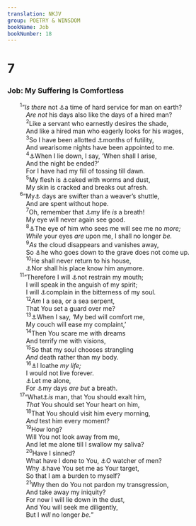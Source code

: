 ```yaml
---
translation: NKJV
group: POETRY & WINSDOM
bookName: Job 
bookNumber: 18
---
```


<div class="title"><h1>7</h1><h3>Job: My Suffering Is Comfortless</h3></div>
<span class="verse giop_7_1">  <sup>1</sup>“<i>Is</i> <i>there</i> not <a data-toggle="tooltip" data-placement="bottom" title="(Job 14:5, 13, 14); Ps. 39:4">⚓</a>a time of hard service for man on earth?<br/>   <i>Are</i> <i>not</i> his days also like the days of a hired man?<br/></span>
<span class="verse giop_7_2">   <sup>2</sup>Like a servant who earnestly desires the shade,<br/>   And like a hired man who eagerly looks for his wages,<br/></span>
<span class="verse giop_7_3">   <sup>3</sup>So I have been allotted <a data-toggle="tooltip" data-placement="bottom" title="(Job 15:31)">⚓</a>months of futility,<br/>   And wearisome nights have been appointed to me.<br/></span>
<span class="verse giop_7_4">   <sup>4</sup><a data-toggle="tooltip" data-placement="bottom" title="Deut. 28:67; Job 7:13, 14">⚓</a>When I lie down, I say, ‘When shall I arise,<br/>   And the night be ended?’<br/>   For I have had my fill of tossing till dawn.<br/></span>
<span class="verse giop_7_5">   <sup>5</sup>My flesh is <a data-toggle="tooltip" data-placement="bottom" title="Is. 14:11">⚓</a>caked with worms and dust,<br/>   My skin is cracked and breaks out afresh.<br/></span>
<span class="verse giop_7_6">  <sup>6</sup>“My<a data-toggle="tooltip" data-placement="bottom" title="Job 9:25; 16:22; 17:11; Is. 38:12; (James 4:14)">⚓</a> days are swifter than a weaver’s shuttle,<br/>   And are spent without hope.<br/></span>
<span class="verse giop_7_7">   <sup>7</sup>Oh, remember that <a data-toggle="tooltip" data-placement="bottom" title="Job 7:16; Ps. 78:39; 89:47">⚓</a>my life <i>is</i> a breath!<br/>   My eye will never again see good.<br/></span>
<span class="verse giop_7_8">   <sup>8</sup><a data-toggle="tooltip" data-placement="bottom" title="Job 8:18; 20:9">⚓</a>The eye of him who sees me will see me no <i>more;</i><br/>   <i>While</i> your eyes <i>are</i> upon me, I shall no longer <i>be.</i><br/></span>
<span class="verse giop_7_9">   <sup>9</sup><i>As</i> the cloud disappears and vanishes away,<br/>   So <a data-toggle="tooltip" data-placement="bottom" title="2 Sam. 12:23">⚓</a>he who goes down to the grave does not come up.<br/></span>
<span class="verse giop_7_10">   <sup>10</sup>He shall never return to his house,<br/>   <a data-toggle="tooltip" data-placement="bottom" title="Ps. 103:16">⚓</a>Nor shall his place know him anymore.<br/></span>
<span class="verse giop_7_11">  <sup>11</sup>“Therefore I will <a data-toggle="tooltip" data-placement="bottom" title="Ps. 39:1, 9">⚓</a>not restrain my mouth;<br/>   I will speak in the anguish of my spirit;<br/>   I will <a data-toggle="tooltip" data-placement="bottom" title="1 Sam. 1:10">⚓</a>complain in the bitterness of my soul.<br/></span>
<span class="verse giop_7_12">   <sup>12</sup><i>Am</i> I a sea, or a sea serpent,<br/>   That You set a guard over me?<br/></span>
<span class="verse giop_7_13">   <sup>13</sup><a data-toggle="tooltip" data-placement="bottom" title="Job 9:27">⚓</a>When I say, ‘My bed will comfort me,<br/>   My couch will ease my complaint,’<br/></span>
<span class="verse giop_7_14">   <sup>14</sup>Then You scare me with dreams<br/>   And terrify me with visions,<br/></span>
<span class="verse giop_7_15">   <sup>15</sup>So that my soul chooses strangling<br/>   <i>And</i> death rather than my body.<br/></span>
<span class="verse giop_7_16">   <sup>16</sup><a data-toggle="tooltip" data-placement="bottom" title="Job 10:1">⚓</a>I loathe <i>my</i> <i>life;</i><br/>   I would not live forever.<br/>   <a data-toggle="tooltip" data-placement="bottom" title="Job 14:6">⚓</a>Let me alone,<br/>   For <a data-toggle="tooltip" data-placement="bottom" title="Ps. 62:9">⚓</a>my days <i>are</i> <i>but</i> a breath.<br/></span>
<span class="verse giop_7_17">  <sup>17</sup>“What<a data-toggle="tooltip" data-placement="bottom" title="Job 22:2; Ps. 8:4; 144:3; Heb. 2:6">⚓</a><i>is</i> man, that You should exalt him,<br/>   <i>That</i> You should set Your heart on him,<br/></span>
<span class="verse giop_7_18">   <sup>18</sup>That You should visit him every morning,<br/>   <i>And</i> test him every moment?<br/></span>
<span class="verse giop_7_19">   <sup>19</sup>How long?<br/>   Will You not look away from me,<br/>   And let me alone till I swallow my saliva?<br/></span>
<span class="verse giop_7_20">   <sup>20</sup>Have I sinned?<br/>   What have I done to You, <a data-toggle="tooltip" data-placement="bottom" title="Ps. 36:6">⚓</a>O watcher of men?<br/>   Why <a data-toggle="tooltip" data-placement="bottom" title="Ps. 21:12">⚓</a>have You set me as Your target,<br/>   So that I am a burden to myself?<br/></span>
<span class="verse giop_7_21">   <sup>21</sup>Why then do You not pardon my transgression,<br/>   And take away my iniquity?<br/>   For now I will lie down in the dust,<br/>   And You will seek me diligently,<br/>   But I <i>will</i> no longer <i>be.</i>”<br/></span>
